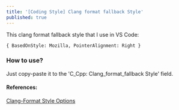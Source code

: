 ```yaml
---
title: '[Coding Style] Clang format fallback Style'
published: true
---
```


This clang format fallback style that I use in VS Code:
```clang
{ BasedOnStyle: Mozilla, PointerAlignment: Right }
```

### How to use?
Just copy-paste it to the 'C_Cpp: Clang_format_fallback Style' field.

#### References:
[Clang-Format Style Options](https://clang.llvm.org/docs/ClangFormatStyleOptions.html#clang-format-style-options)  
